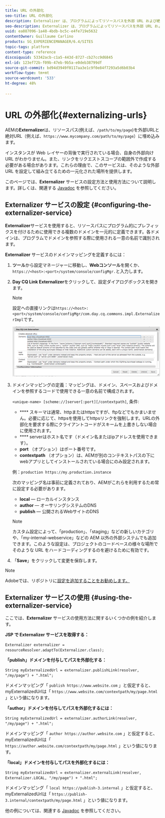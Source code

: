 ```yaml
---
title: URL の外部化
seo-title: URL の外部化
description: Externalizer は、プログラムによってリソースパスを外部 URL および絶対 URL に変換できる OSGi サービスです
seo-description: Externalizer は、プログラムによってリソースパスを外部 URL および絶対 URL に変換できる OSGi サービスです
uuid: ea887096-1a48-4bdb-bc5c-e4fe719e5632
contentOwner: Guillaume Carlino
products: SG_EXPERIENCEMANAGER/6.4/SITES
topic-tags: platform
content-type: reference
discoiquuid: 53342acb-c1a5-443d-8727-cb27cc9d6845
exl-id: 123ef72b-f09b-47eb-9b5a-e0deb38799df
source-git-commit: bd94d3949f0117aa3e1c9f0e84f7293a5d6b03b4
workflow-type: tm+mt
source-wordcount: '533'
ht-degree: 48%

---
```


# URL の外部化{#externalizing-urls}

AEMの&#x200B;**Externalizer**&#x200B;は、リソースパス(例えば、`/path/to/my/page`)を外部URLと絶対URL（例えば、`https://www.mycompany.com/path/to/my/page`）に埋め込みます。

インスタンスが Web レイヤーの背後で実行されている場合、自身の外部向け URL がわかりません。また、リンクをリクエストスコープの範囲外で作成する必要がある場合があります。これらの理由で、このサービスは、そのような外部 URL を設定して組み立てるための一元化された場所を提供します。

このページでは、**Externalizer** サービスの設定方法と使用方法について説明します。詳しくは、関連する [Javadoc](https://helpx.adobe.com/experience-manager/6-4/sites/developing/using/reference-materials/javadoc/com/day/cq/commons/Externalizer.html) を参照してください。

## Externalizer サービスの設定  {#configuring-the-externalizer-service}

**Externalizer**&#x200B;サービスを使用すると、リソースパスにプログラム的にプレフィックスを付けるために使用できる複数のドメインを一元的に定義できます。各ドメインは、プログラムでドメインを参照する際に使用される一意の名前で識別されます。

**Externalizer** サービスのドメインマッピングを定義するには：

1. **ツール**&#x200B;から設定マネージャーに移動し、**Webコンソール**&#x200B;を開くか、`https://<host>:<port>/system/console/configMgr.`と入力します。
1. **Day CQ Link Externalizer**&#x200B;をクリックして、設定ダイアログボックスを開きます。

   >[!NOTE]
   >
   >設定への直接リンクは`https://<host>:<port>/system/console/configMgr/com.day.cq.commons.impl.ExternalizerImpl`です。

   ![chlimage_1-44](assets/chlimage_1-44.png)

1. ドメインマッピングの定義：マッピングは、ドメイン、スペースおよびドメインを参照するコードで使用できる一意の名前で構成されます。

   `<unique-name> [scheme://]server[:port][/contextpath]`, 条件:

   * **** スキーマは通常、httpまたはhttpsですが、ftpなどでもかまいません。必要に応じて、httpsを使用してhttpsリンクを強制します。URLの外部化を要求する際にクライアントコードがスキームを上書きしない場合に使用されます。
   * **** serverはホスト名です（ドメイン名またはipアドレスを使用できます）。
   * **port** （オプション）はポート番号です。
   * **contextpath** （オプション）は、AEMが別のコンテキストパスの下にwebアプリとしてインストールされている場合にのみ設定されます。

   例：`production https://my.production.instance`

   次のマッピング名は事前に定義されており、AEMがこれらを利用するため常に設定する必要があります。

   * **local**  — ローカルインスタンス
   * **author**  — オーサリングシステムのDNS
   * **publish**  — 公開されるWebサイトのDNS

   >[!NOTE]
   >
   >カスタム設定によって、「production」、「staging」などの新しいカテゴリや、「my-internal-webservice」などの AEM 以外の外部システムでも追加できます。このような設定は、プロジェクトのコードベースの様々な場所でそのような URL をハードコーディングするのを避けるために有効です。

1. 「**Save**」をクリックして変更を保存します。

>[!NOTE]
>
>Adobeでは、リポジトリに[設定を追加することをお勧めします。](/help/sites-deploying/configuring-osgi.md#adding-a-new-configuration-to-the-repository)

## Externalizer サービスの使用 {#using-the-externalizer-service}

ここでは、**Externalizer** サービスの使用方法に関するいくつかの例を紹介します。

**JSP で Externalizer サービスを取得する：**

`Externalizer externalizer = resourceResolver.adaptTo(Externalizer.class);`

**「publish」ドメインを付与してパスを外部化する：**

`String myExternalizedUrl = externalizer.publishLink(resolver, "/my/page") + ".html";`

ドメインマッピング「 `publish https://www.website.com` 」と仮定すると、myExternalizedUrlは「 `https://www.website.com/contextpath/my/page.html` 」という値になります。

**「author」ドメインを付与してパスを外部化するには：**

`String myExternalizedUrl = externalizer.authorLink(resolver, "/my/page") + ".html";`

ドメインマッピング「 `author https://author.website.com` 」と仮定すると、myExternalizedUrlは「 `https://author.website.com/contextpath/my/page.html` 」という値になります。

**「local」ドメインを付与してパスを外部化するには：**

`String myExternalizedUrl = externalizer.externalLink(resolver, Externalizer.LOCAL, "/my/page") + ".html";`

ドメインマッピング「 `local https://publish-3.internal` 」と仮定すると、myExternalizedUrlは「 `https://publish-3.internal/contextpath/my/page.html` 」という値になります。

他の例については、関連する [Javadoc](https://helpx.adobe.com/experience-manager/6-4/sites/developing/using/reference-materials/javadoc/com/day/cq/commons/Externalizer.html) を参照してください。
